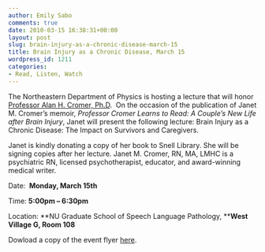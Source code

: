 ```yaml
---
author: Emily Sabo
comments: true
date: 2010-03-15 16:38:31+00:00
layout: post
slug: brain-injury-as-a-chronic-disease-march-15
title: Brain Injury as a Chronic Disease, March 15
wordpress_id: 1211
categories:
- Read, Listen, Watch
---
```


The Northeastern Department of Physics is hosting a lecture that will honor [Professor Alan H. Cromer, Ph.D](http://nucat.lib.neu.edu/search~S13?/acromer/acromer/1%2C8%2C28%2CE/2exact&FF=acromer+alan+h+1935&1%2C19%2C/indexsort=-).  On the occasion of the publication of Janet M. Cromer’s memoir, _Professor Cromer Learns to Read: A Couple’s New Life after Brain Injury_, Janet will present the following lecture: Brain Injury as a Chronic Disease: The Impact on Survivors and Caregivers.

Janet is kindly donating a copy of her book to Snell Library. She will be signing copies after her lecture. Janet M. Cromer, RN, MA, LMHC is a psychiatric RN, licensed psychotherapist, educator, and award-winning medical writer.

Date:  **Monday, March 15th**

Time: **5:00pm – 6:30pm**

Location: **NU Graduate School of Speech Language Pathology, ****West Village G, Room 108**

Dowload a copy of the event flyer [here](http://www.lib.neu.edu/snippets/wp-content/uploads/2010/03/cromerPoster.pdf).
